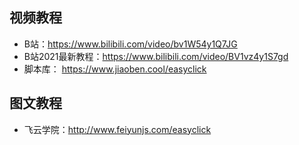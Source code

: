 ## 视频教程
- B站：https://www.bilibili.com/video/bv1W54y1Q7JG
- B站2021最新教程：https://www.bilibili.com/video/BV1vz4y1S7gd
- 脚本库： https://www.jiaoben.cool/easyclick

## 图文教程
- 飞云学院：http://www.feiyunjs.com/easyclick
